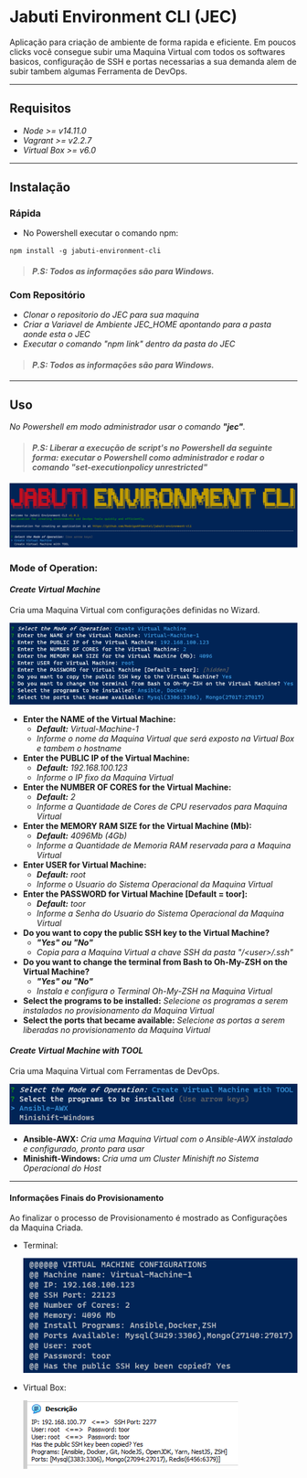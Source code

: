 # **Jabuti Environment CLI (JEC)**

Aplicação para criação de ambiente de forma rapida e eficiente. Em poucos clicks você consegue subir uma Maquina Virtual com todos os softwares basicos, configuração de SSH e portas necessarias a sua demanda alem de subir tambem algumas Ferramenta de DevOps.
_______________
## **Requisitos**

- _Node >= v14.11.0_
- _Vagrant >= v2.2.7_
- _Virtual Box >= v6.0_
______________
## **Instalação**

### **Rápida**

- No Powershell executar o comando npm: 
```
npm install -g jabuti-environment-cli
```
> #### **_P.S: Todos as informações são para Windows._**

### **Com Repositório**

- _Clonar o repositorio do JEC para sua maquina_
- _Criar a Variavel de Ambiente JEC_HOME apontando para a pasta aonde esta o JEC_
- _Executar o comando "npm link" dentro da pasta do JEC_
> #### **_P.S: Todos as informações são para Windows._**
__________________________
## **Uso**

_No Powershell em modo administrador usar o comando ***"jec"***._

> #### **_P.S: Liberar a execução de script's no Powershell da seguinte forma: executar o Powershell como administrador e rodar o comando "set-executionpolicy unrestricted"_**

![](/assets/logo.png)

### **Mode of Operation:**

#### **_Create Virtual Machine_**
Cria uma Maquina Virtual com configurações definidas no Wizard.

![](/assets/CreateVirtualMachine.png)

- **Enter the NAME of the Virtual Machine:** 
    - _**Default:** Virtual-Machine-1_
    - _Informe o nome da Maquina Virtual que será exposto na Virtual Box e tambem o hostname_
- **Enter the PUBLIC IP of the Virtual Machine:**
    - _**Default:** 192.168.100.123_
    - _Informe o IP fixo da Maquina Virtual_
- **Enter the NUMBER OF CORES for the Virtual Machine:**
    - _**Default:** 2_
    - _Informe a Quantidade de Cores de CPU reservados para Maquina Virtual_
- **Enter the MEMORY RAM SIZE for the Virtual Machine (Mb):**
    - _**Default:** 4096Mb (4Gb)_
    - _Informe a Quantidade de Memoria RAM reservada para a Maquina Virtual_
- **Enter USER for Virtual Machine:**
    - _**Default:** root_
    - _Informe o Usuario do Sistema Operacional da Maquina Virtual_
- **Enter the PASSWORD for Virtual Machine [Default = toor]:** 
    - _**Default:** toor_
    - _Informe a Senha do Usuario do Sistema Operacional da Maquina Virtual_
- **Do you want to copy the public SSH key to the Virtual Machine?**
    - _**"Yes" ou "No"**_
    - _Copia para a Maquina Virtual a chave SSH da pasta "/\<user\>/.ssh"_
- **Do you want to change the terminal from Bash to Oh-My-ZSH on the Virtual Machine?**
    - _**"Yes" ou "No"**_
    - _Instala e configura o Terminal Oh-My-ZSH na Maquina Virtual_
- **Select the programs to be installed:** _Selecione os programas a serem instalados no provisionamento da Maquina Virtual_
- **Select the ports that became available:** _Selecione as portas a serem liberadas no provisionamento da Maquina Virtual_

#### **_Create Virtual Machine with TOOL_**
Cria uma Maquina Virtual com Ferramentas de DevOps.
 
![](/assets/CreateVirtualMachineTool.png)

- **Ansible-AWX:** _Cria uma Maquina Virtual com o Ansible-AWX instalado e configurado, pronto para usar_
- **Minishift-Windows:** _Cria uma um Cluster Minishift no Sistema Operacional do Host_

------
#### **Informações Finais do Provisionamento**
Ao finalizar o processo de Provisionamento é mostrado as Configurações da Maquina Criada.
- Terminal:

    ![](/assets/configuracaoFinalTerminal.png)
- Virtual Box:

    ![](/assets/configuracaoFinalVirtualBox.png)
